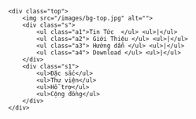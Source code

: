 <!DOCTYPE html>
<html lang="en">
<head>
    <meta charset="UTF-8">
    <meta http-equiv="X-UA-Compatible" content="IE=edge">
    <meta name="viewport" content="width=device-width, initial-scale=1.0">
    <title>Cửu Âm Chân Kinh - GOSU</title>
    <link rel="stylesheet" href="/css/site.css">
</head>
<body>
    
    <div class="top">  
        <img src="/images/bg-top.jpg" alt=""> 
        <div class="s">
            <ul class="a1">Tin Tức  </ul> <ul>|</ul>
            <ul class="a2"> Giới Thiệu </ul> <ul>|</ul>
            <ul class="a3"> Hướng dẫn </ul> <ul>|</ul>
            <ul class="a4"> Download </ul> <ul>|</ul>
        </div>
        <div class="s1">
            <ul>Đặc sắc</ul>
            <ul>Thư viện</ul>
            <ul>Hỗ trợ</ul>
            <ul>Cộng đồng</ul>
        </div>
    </div>
</body>
</html>
